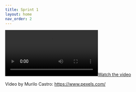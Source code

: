 ```yaml
---
title: Sprint 1
layout: home
nav_order: 2
---
```



[![Watch the video](sample_video.mp4)](sample_video.mp4)


Video by Murilo Castro: https://www.pexels.com/
